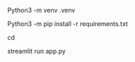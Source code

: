 Python3 -m venv .venv

Python3 -m pip install -r requirements.txt

cd <directory>

streamlit run app.py